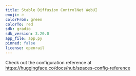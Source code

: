 ```yaml
---
title: Stable Diffusion ControlNet WebUI
emoji: 🔥
colorFrom: green
colorTo: red
sdk: gradio
sdk_version: 3.20.0
app_file: app.py
pinned: false
license: openrail
---
```


Check out the configuration reference at https://huggingface.co/docs/hub/spaces-config-reference